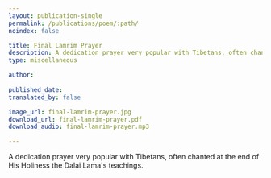 ```yaml
---
layout: publication-single
permalink: /publications/poem/:path/
noindex: false

title: Final Lamrim Prayer
description: A dedication prayer very popular with Tibetans, often chanted at the end of His Holiness the Dalai Lama's teachings.
type: miscellaneous

author: 
 
published_date: 
translated_by: false

image_url: final-lamrim-prayer.jpg
download_url: final-lamrim-prayer.pdf
download_audio: final-lamrim-prayer.mp3

---
```


A dedication prayer very popular with Tibetans, often chanted at the end of His Holiness the Dalai Lama's teachings.